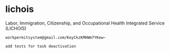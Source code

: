 # lichois
Labor, Immigration, Citizenship, and Occupational Health Integrated Service (LICHOIS)

``
workpermitsystem@gmail.com/KeyCkzKMHWm7YKew~
``

```
add tests for task deactivation
```

